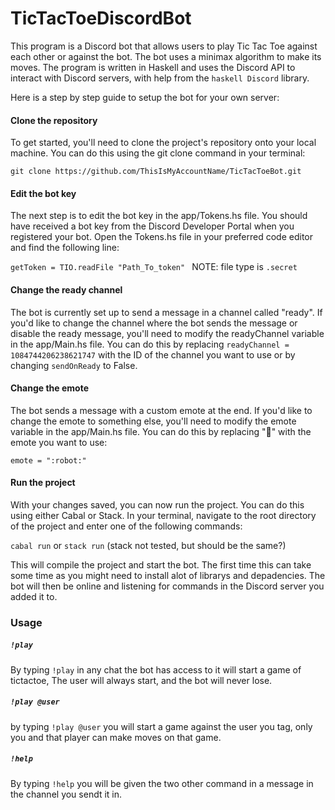 # TicTacToeDiscordBot

This program is a Discord bot that allows users to play Tic Tac Toe against each other or against the bot. The bot uses a minimax algorithm to make its moves. The program is written in Haskell and uses the Discord API to interact with Discord servers, with help from the `haskell Discord` library.

Here is a step by step guide to setup the bot for your own server:


#### Clone the repository
To get started, you'll need to clone the project's repository onto your local machine. You can do this using the git clone command in your terminal:


`git clone https://github.com/ThisIsMyAccountName/TicTacToeBot.git`


#### Edit the bot key
The next step is to edit the bot key in the app/Tokens.hs file. You should have received a bot key from the Discord Developer Portal when you registered your bot. Open the Tokens.hs file in your preferred code editor and find the following line:

`getToken = TIO.readFile "Path_To_token" ` NOTE:  file type is `.secret`

#### Change the ready channel
The bot is currently set up to send a message in a channel called "ready". If you'd like to change the channel where the bot sends the message or disable the ready message, you'll need to modify the readyChannel variable in the app/Main.hs file. You can do this by replacing `readyChannel = 1084744206238621747` with the ID of the channel you want to use or by changing `sendOnReady` to False.


#### Change the emote
The bot sends a message with a custom emote at the end. If you'd like to change the emote to something else, you'll need to modify the emote variable in the app/Main.hs file. You can do this by replacing ":robot:" with the emote you want to use:


`emote = ":robot:"`

#### Run the project
With your changes saved, you can now run the project. You can do this using either Cabal or Stack. In your terminal, navigate to the root directory of the project and enter one of the following commands:


`cabal run`
or
`stack run` (stack not tested, but should be the same?)

This will compile the project and start the bot. The first time this can take some time as you might need to install alot of librarys and depadencies. The bot will then be online and listening for commands in the Discord server you added it to.



### Usage
##### `!play`
By typing `!play` in any chat the bot has access to it will start a game of tictactoe, The user will always start, and the bot will never lose.
##### `!play @user`
by typing `!play @user` you will start a game against the user you tag, only you and that player can make moves on that game.
##### `!help`
By typing `!help` you will be given the two other command in a message in the channel you sendt it in.